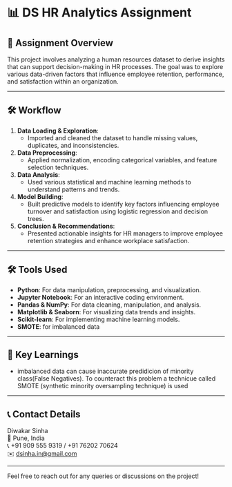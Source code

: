 # 📊 DS HR Analytics Assignment

## 📄 **Assignment Overview**
This project involves analyzing a human resources dataset to derive insights that can support decision-making in HR processes. The goal was to explore various data-driven factors that influence employee retention, performance, and satisfaction within an organization.

---

## 🛠️ **Workflow**
1. **Data Loading & Exploration**:  
   - Imported and cleaned the dataset to handle missing values, duplicates, and inconsistencies.
2. **Data Preprocessing**:  
   - Applied normalization, encoding categorical variables, and feature selection techniques.
3. **Data Analysis**:  
   - Used various statistical and machine learning methods to understand patterns and trends.
4. **Model Building**:  
   - Built predictive models to identify key factors influencing employee turnover and satisfaction using logistic regression and decision trees.
5. **Conclusion & Recommendations**:  
   - Presented actionable insights for HR managers to improve employee retention strategies and enhance workplace satisfaction.

---

## 🛠️ **Tools Used**
- **Python**: For data manipulation, preprocessing, and visualization.
- **Jupyter Notebook**: For an interactive coding environment.
- **Pandas & NumPy**: For data cleaning, manipulation, and analysis.
- **Matplotlib & Seaborn**: For visualizing data trends and insights.
- **Scikit-learn**: For implementing machine learning models.
- **SMOTE**: for imbalanced data

---

## 🎯 **Key Learnings**
- imbalanced data can cause inaccurate predidicion of minority class(False Negatives). To counteract this problem a technicue called SMOTE (synthetic minority oversampling technique) is used
---

## 📞 **Contact Details**
Diwakar Sinha  
📍 Pune, India  
📞 +91 909 555 9319 / +91 76202 70624  
✉️ [dsinha.in@gmail.com](mailto:dsinha.in@gmail.com)  


---

Feel free to reach out for any queries or discussions on the project!
